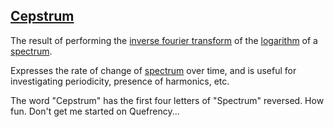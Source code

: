 ## [Cepstrum](#cepstrum)

The result of performing the [inverse fourier transform](#inverse-fourier-transform) of the [logarithm](#logarithm) of a [spectrum](#spectrum).

Expresses the rate of change of [spectrum](#spectrum) over time, and is useful for investigating periodicity, presence of harmonics, etc.

The word "Cepstrum" has the first four letters of "Spectrum" reversed. How fun. Don't get me started on Quefrency...
